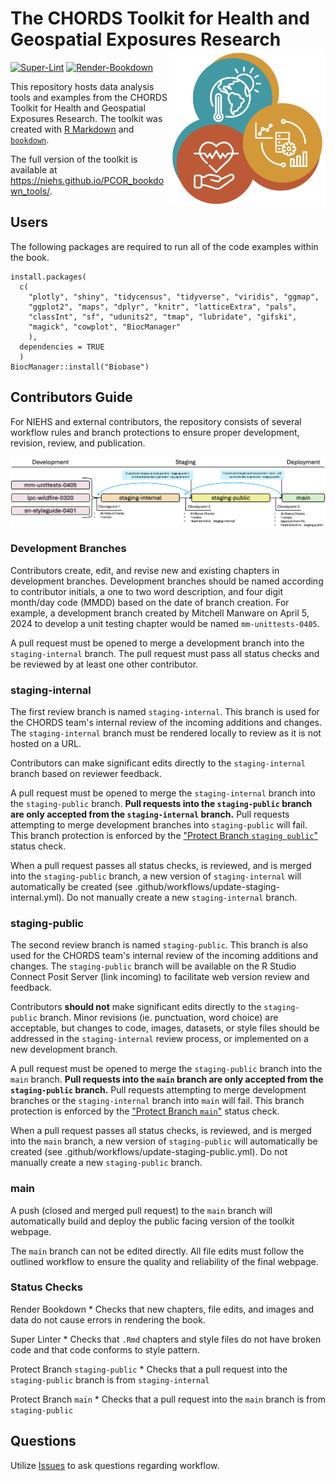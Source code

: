 # The CHORDS Toolkit for Health and Geospatial Exposures Research <img align="right" width="250" src="images/chords-icon-web.jpg">

[![Super-Lint](https://github.com/NIEHS/PCOR_bookdown_tools/actions/workflows/superlint.yml/badge.svg)](https://github.com/NIEHS/PCOR_bookdown_tools/actions/workflows/superlint.yml/badge.svg)
[![Render-Bookdown](https://github.com/NIEHS/PCOR_bookdown_tools/actions/workflows/test-render.yml/badge.svg)](https://github.com/NIEHS/PCOR_bookdown_tools/actions/workflows/test-render.yml/badge.svg)

This repository hosts data analysis tools and examples from the CHORDS Toolkit for Health and Geospatial Exposures Research. The toolkit was created with [R Markdown](https://rmarkdown.rstudio.com/) and [`bookdown`](https://bookdown.org/).

The full version of the toolkit is available at https://niehs.github.io/PCOR_bookdown_tools/.

## Users

The following packages are required to run all of the code examples within the book.

```{r}
install.packages(
  c(
    "plotly", "shiny", "tidycensus", "tidyverse", "viridis", "ggmap",
    "ggplot2", "maps", "dplyr", "knitr", "latticeExtra", "pals",
    "classInt", "sf", "udunits2", "tmap", "lubridate", "gifski",
    "magick", "cowplot", "BiocManager"
    ),
  dependencies = TRUE
  )
BiocManager::install("Biobase")
```

## Contributors Guide

For NIEHS and external contributors, the repository consists of several workflow rules and branch protections to ensure proper development, revision, review, and publication.

<img align="center" src="images/workflow_reviews.png">

### Development Branches

Contributors create, edit, and revise new and existing chapters in development branches. Development branches should be named according to contributor initials, a one to two word description, and four digit month/day code (MMDD) based on the date of branch creation. For example, a development branch created by Mitchell Manware on April 5, 2024 to develop a unit testing chapter would be named `mm-unittests-0405`.

A pull request must be opened to merge a development branch into the `staging-internal` branch. The pull request must pass all status checks and be reviewed by at least one other contributor.

### staging-internal

The first review branch is named `staging-internal`. This branch is used for the CHORDS team's internal review of the incoming additions and changes. The `staging-internal` branch must be rendered locally to review as it is not hosted on a URL.

Contributors can make significant edits directly to the `staging-internal` branch based on reviewer feedback.

A pull request must be opened to merge the `staging-internal` branch into the `staging-public` branch. **Pull requests into the `staging-public` branch are only accepted from the `staging-internal` branch.** Pull requests attempting to merge development branches into `staging-public` will fail. This branch protection is enforced by the ["Protect Branch `staging public`"](https://github.com/mitchellmanware/PCOR_bookdown_tools/actions/workflows/protect-staging-public.yml) status check.

When a pull request passes all status checks, is reviewed, and is merged into the `staging-public` branch, a new version of `staging-internal` will automatically be created (see .github/workflows/update-staging-internal.yml). Do not manually create a new `staging-internal` branch.

### staging-public

The second review branch is named `staging-public`. This branch is also used for the CHORDS team's internal review of the incoming additions and changes. The `staging-public` branch will be available on the R Studio Connect Posit Server (link incoming) to facilitate web version review and feedback.

Contributors **should not** make significant edits directly to the `staging-public` branch. Minor revisions (ie. punctuation, word choice) are acceptable, but changes to code, images, datasets, or style files should be addressed in the `staging-internal` review process, or implemented on a new development branch.

A pull request must be opened to merge the `staging-public` branch into the `main` branch. **Pull requests into the `main` branch are only accepted from the `staging-public` branch.** Pull requests attempting to merge development branches or the `staging-internal` branch into `main` will fail. This branch protection is enforced by the ["Protect Branch `main`"](https://github.com/mitchellmanware/PCOR_bookdown_tools/actions/workflows/protect-main.yml) status check.

When a pull request passes all status checks, is reviewed, and is merged into the `main` branch, a new version of `staging-public` will automatically be created (see .github/workflows/update-staging-public.yml). Do not manually create a new `staging-public` branch.

### main

A push (closed and merged pull request) to the `main` branch will automatically build and deploy the public facing version of the toolkit webpage.

The `main` branch can not be edited directly. All file edits must follow the outlined workflow to ensure the quality and reliability of the final webpage.

### Status Checks

Render Bookdown
    * Checks that new chapters, file edits, and images and data do not cause errors in rendering the book.

Super Linter
    * Checks that `.Rmd` chapters and style files do not have broken code and that code conforms to style pattern.

Protect Branch `staging-public`
    * Checks that a pull request into the `staging-public` branch is from `staging-internal`

Protect Branch `main`
    * Checks that a pull request into the `main` branch is from `staging-public`

## Questions

Utilize [Issues](https://github.com/NIEHS/PCOR_bookdown_tools/issues) to ask questions regarding workflow.
